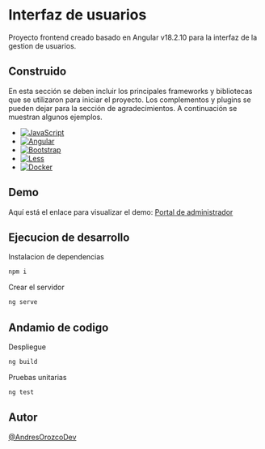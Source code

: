 # Interfaz de usuarios

Proyecto frontend creado basado en Angular v18.2.10 para la interfaz de la gestion de usuarios.

## Construido

En esta sección se deben incluir los principales frameworks y bibliotecas que se utilizaron para iniciar el proyecto. Los complementos y plugins se pueden dejar para la sección de agradecimientos. A continuación se muestran algunos ejemplos.

* [![JavaScript](https://img.shields.io/badge/JavaScript-F7DF1E?logo=javascript&logoColor=000)](#)
* [![Angular](https://img.shields.io/badge/Angular-%23DD0031.svg?logo=angular&logoColor=white)](#)
* [![Bootstrap](https://img.shields.io/badge/Bootstrap-7952B3?logo=bootstrap&logoColor=fff)](#)
* [![Less](https://img.shields.io/badge/Less-1D365D?logo=less&logoColor=fff)](#)
* [![Docker](https://img.shields.io/badge/Docker-2496ED?logo=docker&logoColor=fff)](#)

## Demo

Aquí está el enlace para visualizar el demo: [Portal de administrador](https://incomparable-gumdrop-472cf6.netlify.app/)

## Ejecucion de desarrollo

Instalacion de dependencias
```bash
npm i
```

Crear el servidor
```bash
ng serve
```

## Andamio de codigo

Despliegue
```bash
ng build
```

Pruebas unitarias
```bash
ng test
```

## Autor

[@AndresOrozcoDev](https://github.com/AndresOrozcoDev)